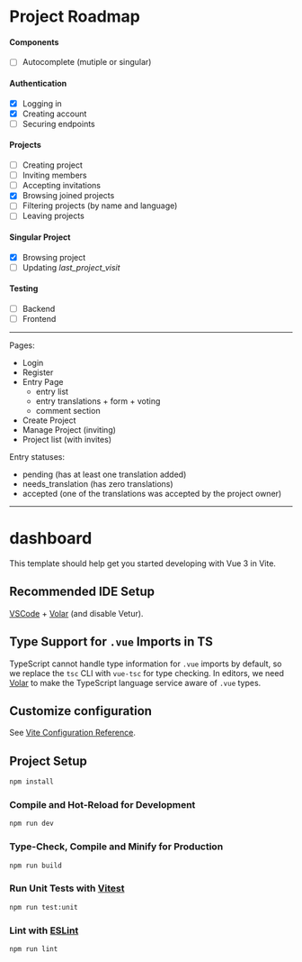 # Project Roadmap

#### Components

- [ ] Autocomplete (mutiple or singular)

#### Authentication

- [x] Logging in
- [x] Creating account
- [ ] Securing endpoints

#### Projects

- [ ] Creating project
- [ ] Inviting members
- [ ] Accepting invitations
- [x] Browsing joined projects
- [ ] Filtering projects (by name and language)
- [ ] Leaving projects

#### Singular Project

- [x] Browsing project
- [ ] Updating _last_project_visit_

#### Testing

- [ ] Backend
- [ ] Frontend

---

Pages:

- Login
- Register
- Entry Page
  - entry list
  - entry translations + form + voting
  - comment section
- Create Project
- Manage Project (inviting)
- Project list (with invites)

Entry statuses:

- pending (has at least one translation added)
- needs_translation (has zero translations)
- accepted (one of the translations was accepted by the project owner)

---

# dashboard

This template should help get you started developing with Vue 3 in Vite.

## Recommended IDE Setup

[VSCode](https://code.visualstudio.com/) + [Volar](https://marketplace.visualstudio.com/items?itemName=Vue.volar) (and disable Vetur).

## Type Support for `.vue` Imports in TS

TypeScript cannot handle type information for `.vue` imports by default, so we replace the `tsc` CLI with `vue-tsc` for type checking. In editors, we need [Volar](https://marketplace.visualstudio.com/items?itemName=Vue.volar) to make the TypeScript language service aware of `.vue` types.

## Customize configuration

See [Vite Configuration Reference](https://vite.dev/config/).

## Project Setup

```sh
npm install
```

### Compile and Hot-Reload for Development

```sh
npm run dev
```

### Type-Check, Compile and Minify for Production

```sh
npm run build
```

### Run Unit Tests with [Vitest](https://vitest.dev/)

```sh
npm run test:unit
```

### Lint with [ESLint](https://eslint.org/)

```sh
npm run lint
```
